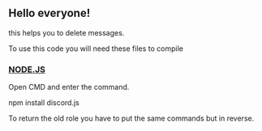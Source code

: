 ## Hello everyone!

this helps you to delete messages.

 To use this code you will need these files to compile
 
 ### [NODE.JS](https://nodejs.org)
 
 Open CMD and enter the command.
 
 npm install discord.js

To return the old role you have to put the same commands but in reverse.
